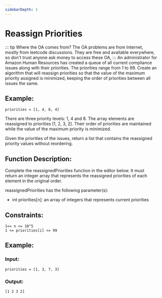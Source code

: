 ```yaml
---
sidebarDepth: 3
---
```

# Reassign Priorities

::: tip Where the OA comes from?
The OA problems are from Internet, mostly from leetcode discussions. They are free and available everywhere, so don't trust anyone ask money to access these OA,
:::
An administrator for Amazon Human Resources has created a queue of all current compliance issues along with their priorities. The priorities range from 1 to 99. Create an algorithm that will reassign priorities so that the value of the maximum priority assigned is minimized, keeping the order of priorities between all issues the same.

## Example:

    priorities = [1, 4, 8, 4]

There are three priority levels: 1, 4 and 8. The array elements are reassigned to priorities [1, 2, 3, 2]. Their order of priorities are maintained while the value of the maximum priority is minimized.

Given the priorities of the issues, return a list that contains the reassigned priority values without reordering.

## Function Description:
Complete the reassignedPriorities function in the editor below. It must return an integer array that represents the reassigned priorities of each element in the original order.

reassignedPriorities has the following parameter(s):
* int priorities[n]: an array of integers that represents current priorities

## Constraints:

    1<= n <= 10^5
    1 <= priorities[i] <= 99

## Example:
### Input:

    priorities = [1, 3, 7, 3]

### Output: 

    [1 2 3 2]